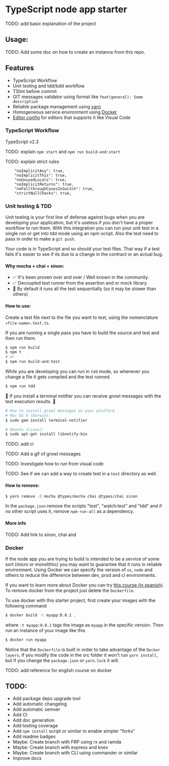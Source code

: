 TypeScript node app starter
===========================

TODO: add basic explanation of the project

Usage:
------
TODO: Add some doc on how to create an instance from this repo.


Features
--------
* TypeScript Workflow
* Unit testing and tdd/bdd workflow
* TSlint before commit
* GIT messages validator using format like `feat(general): Some description`
* Reliable package management using [yarn](https://yarnpkg.com/en/)
* Homogeneous service environment using [Docker](https://www.docker.com/)
* [Editor config](http://editorconfig.org/) for editors that supports it like Visual Code

### TypeScript Workflow
TypeScript v2.3

TODO: explain `npm start` and `npm run build-and:start`

TODO: explain strict rules

        "noImplicitAny": true,
        "noImplicitThis": true,
        "noUnusedLocals": true,
        "noImplicitReturns": true,
        "noFallthroughCasesInSwitch": true,
        "strictNullChecks": true,

### Unit testing & TDD

Unit testing is your first line of defense against bugs when you are developing your application, but it's useless if you don't have a proper workflow to run them. With this integration you can run your unit test in a single run or get into tdd mode using an npm script. Also the test need to pass in order to make a `git push`.

Your code is in TypeScript and so should your test files. That way if a test fails it's easier to see if its due to a change in the contract or an actual bug.

#### Why mocha + chai + sinon:
* ✅ It's been proven over and over / Well known in the community.
* ✅ Decoupled test runner from the assertion and or mock library.
* 🚫 By default it runs all the test sequentially (so it may be slower than others)

#### How to use:

Create a test file next to the file you want to test, using the nomenclature `<file-name>.test.ts`.

If you are running a single pass you have to build the source and test and then run them.

```bash
$ npm run build
$ npm t
# or
$ npm run build-and:test
```

While you are developing you can run in `tdd` mode, so whenever you change a file it gets compiled and the test runned.

```bash
$ npm run tdd
```

🌟 If you install a terminal notifier you can receive growl messages with the test execution results. 🌟

```bash
# How to install growl messages on your platform
# Mac OS X (Darwin):
$ sudo gem install terminal-notifier

# Ubuntu (Linux):
$ sudo apt-get install libnotify-bin
```

TODO: add ci

TODO: Add a gif of growl messages

TODO: Investigate how to run from visual code

TODO: See if we can add a way to create test in a `test` directory as well.

#### How to remove:


```bash
$ yarn remove -D mocha @types/mocha chai @types/chai sinon
```

In the `package.json` remove the scripts "test", "watch:test" and "tdd" and if no other script uses it, remove `npm-run-all` as a dependency.


#### More info
TODO: Add link to sinon, chai and

### Docker

If the node app you are trying to build is intended to be a service of some sort (micro or monolithic) you may want to guarantee that it runs in reliable environment. Using Docker we can specify the version of `os`, `node` and others to reduce the difference between dev, prod and ci environments.

If you want to learn more about Docker you can try [this course (in spanish)](https://www.acamica.com/cursos/128/introduccion-a-docker). To remove docker from the project just delete the `Dockerfile`.

To use docker with this starter project, first create your images with the following command

```bash
$ docker build -t myapp:0.0.1 .
```

where `-t myapp:0.0.1` tags the image as `myapp` in the specific version. Then run an instance of your image like this

```bash
$ docker run myapp
```

Notice that the `Dockerfile` is built in order to take advantage of the `Docker layers`, if you modify the code in the src folder it won't run `yarn install`, but if you change the `package.json` or `yarn.lock` it will.

TODO: add reference for english course on docker


TODO:
-----
* Add package deps upgrade tool
* Add automatic changelog
* Add automatic semver
* Add CI
* Add doc generation
* Add testing coverage
* Add `npm install` script or similar to enable simpler "forks"
* Add readme badges
* Maybe: Create branch with FRP using rx and ramda
* Maybe: Create branch with express and knex
* Maybe: Create branch with CLI using commander or similar
* Improve docs

